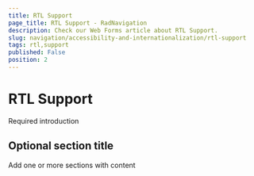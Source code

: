 ```yaml
---
title: RTL Support
page_title: RTL Support - RadNavigation
description: Check our Web Forms article about RTL Support.
slug: navigation/accessibility-and-internationalization/rtl-support
tags: rtl,support
published: False
position: 2
---
```


# RTL Support



Required introduction

## Optional section title

Add one or more sections with content
